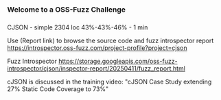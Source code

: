 ###
### Welcome to a OSS-Fuzz Challenge
###

CJSON - simple 2304 loc 43%-43%-46% - 1 min

Use (Report link) to browse the source code and fuzz introspector report https://introspector.oss-fuzz.com/project-profile?project=cjson

Fuzz Introspector
https://storage.googleapis.com/oss-fuzz-introspector/cjson/inspector-report/20250411/fuzz_report.html

cJSON is discussed in the training video: "cJSON Case Study extending 27% Static Code Coverage to 73%"

